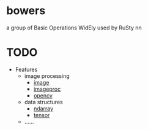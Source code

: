 # bowers
a group of Basic Operations WidEly used by RuSty nn

# TODO

- Features
  - image processing
    - [image](https://github.com/image-rs/image)
    - [imageproc](https://github.com/image-rs/imageproc)
    - [opencv](https://github.com/twistedfall/opencv-rust)
  - data structures
    - [ndarray](https://github.com/rust-ndarray/ndarray)
    - [tensor](https://github.com/LaurentMazare/tch-rs/tree/main/torch-sys)
  - ......
